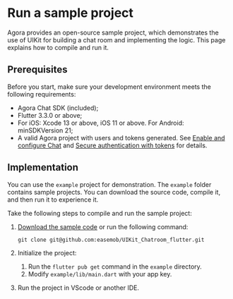 # Run a sample project

Agora provides an open-source sample project, which demonstrates the use of UIKit for building a chat room and implementing the logic. This page explains how to compile and run it. 

## Prerequisites

Before you start, make sure your development environment meets the following requirements:

- Agora Chat SDK (included);
- Flutter 3.3.0 or above;
- For iOS: Xcode 13 or above, iOS 11 or above. For Android: minSDKVersion 21;
- A valid Agora project with users and tokens generated. See [Enable and configure Chat](https://docs.agora.io/en/agora-chat/get-started/enable) and [Secure authentication with tokens](https://docs.agora.io/en/agora-chat/develop/authentication) for details. 

## Implementation

You can use the `example` project for demonstration. The `example` folder contains sample projects. You can download the source code, compile it, and then run it to experience it.

Take the following steps to compile and run the sample project:

1. [Download the sample code](https://codeload.github.com/easemob/UIKit_Chatroom_flutter/zip/refs/heads/main) or run the following command:

   ```
   git clone git@github.com:easemob/UIKit_Chatroom_flutter.git
   ```

1. Initialize the project:

    1. Run the `flutter pub get` command in the `example` directory.
    1. Modify `example/lib/main.dart` with your app key.
   
1. Run the project in VScode or another IDE. 

